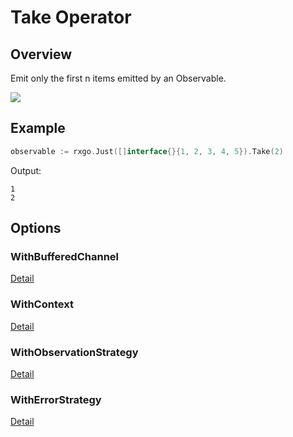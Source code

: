 # Take Operator

## Overview

Emit only the first n items emitted by an Observable.

![](http://reactivex.io/documentation/operators/images/take.png)

## Example

```go
observable := rxgo.Just([]interface{}{1, 2, 3, 4, 5}).Take(2)
```

Output:

```
1
2
```

## Options

### WithBufferedChannel

[Detail](options.md#withbufferedchannel)

### WithContext

[Detail](options.md#withcontext)

### WithObservationStrategy

[Detail](options.md#withobservationstrategy)

### WithErrorStrategy

[Detail](options.md#witherrorstrategy)